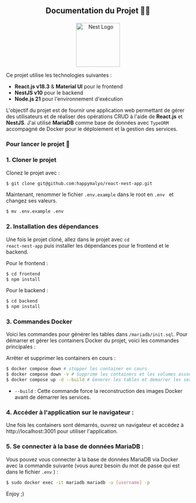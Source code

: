## <p align="center"> Documentation du Projet 👨‍💻</p>

<p align="center">
  <a href="http://nestjs.com/" target="blank"><img src="https://nestjs.com/img/logo-small.svg" width="120" alt="Nest Logo" /></a>
</p>

Ce projet utilise les technologies suivantes :

- **React.js v18.3** & **Material UI** pour le frontend
- **NestJS v10** pour le backend
- **Node.js 21** pour l'environnement d'exécution

L'objectif du projet est de fournir une application web permettant de gérer des utilisateurs et de réaliser des opérations CRUD à l'aide de **React.js** et **NestJS**. J'ai utilisé **MariaDB** comme base de données avec <code>TypeORM</code> accompagné de Docker pour le déploiement et la gestion des services.

### Pour lancer le projet 🚀

### 1. Cloner le projet

Clonez le projet avec :

```bash
$ git clone git@github.com:happymalyo/react-nest-app.git
```

Maintenant, renommer le fichier <code>.env.example</code> dans le root en <code>.env </code> et changez ses valeurs.</br>

```bash
$ mv .env.example .env
```

### 2. Installation des dépendances

Une fois le projet cloné, allez dans le projet avec <code>cd react-nest-app</code> puis installer les dépendances pour le frontend et le backend.

Pour le frontend :

```bash
$ cd frontend
$ npm install
```

Pour le backend :

```bash
$ cd backend
$ npm install
```

### 3. Commandes Docker

Voici les commandes pour générer les tables dans <code>/mariadb/init.sql</code>.
Pour démarrer et gérer les containers Docker du projet, voici les commandes principales :

Arrêter et supprimer les containers en cours :

```bash
$ docker compose down # stopper les container en cours
$ docker compose down -v # Supprime les containers et les volumes associés.
$ docker compose up -d --build # Generer les tables et demarrer les services
```

- <code>--build</code> : Cette commande force la reconstruction des images Docker avant de démarrer les services.

### 4. Accéder à l'application sur le navigateur :

Une fois les containers sont démarrés, ouvrez un navigateur et accédez à http://localhost:3001 pour utiliser l'application.

### 5. Se connecter à la base de données MariaDB :

Vous pouvez vous connecter à la base de données MariaDB via Docker avec la commande suivante (vous aurez besoin du mot de passe qui est dans le fichier <code>.env</code> ) :

```bash
$ sudo docker exec -it mariadb mariadb -u [username] -p
```

Enjoy ;)

